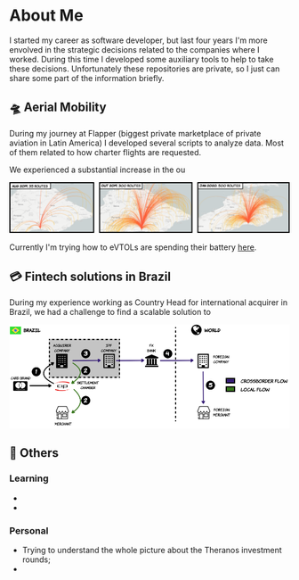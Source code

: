 # About Me

I started my career as software developer, but last four years I'm more envolved in the strategic decisions related to the companies where I worked.
During this time I developed some auxiliary tools to help to take these decisions. Unfortunately these repositories are private, so I just can share some part of the information briefly.

## :flying_saucer: Aerial Mobility

During my journey at Flapper (biggest private marketplace of private aviation in Latin America) I developed several scripts to analyze data. Most of them related to how charter flights are requested.

We experienced a substantial increase in the ou

![Flapper quotations evolution](/images/quotations.png)

Currently I'm trying how to eVTOLs are spending their battery [here](hoverfly/README.md).

## :credit_card: Fintech solutions in Brazil

During my experience working as Country Head for international acquirer in Brazil, we had a challenge to find a scalable solution to 

![Flapper quotations evolution](/images/crossborder.png)


## :jigsaw: Others

### Learning

- 
- 

### Personal

- Trying to understand the whole picture about the Theranos investment rounds;
- 

<!---
avirzin/avirzin is a ✨ special ✨ repository because its `README.md` (this file) appears on your GitHub profile.
You can click the Preview link to take a look at your changes.
--->
